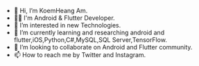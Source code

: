 - 👋 Hi, I’m KoemHeang Am.
- 🎲🎯 I'm Android & Flutter Developer. 
- 👀 I’m interested in new Technologies. 
- 🌱 I’m currently learning and researching android and flutter,iOS,Python,C#,MySQL,SQL Server,TensorFlow.
- 💞️ I’m looking to collaborate on Android and Flutter community. 
- 📫 How to reach me by Twitter and Instagram.

<!---
koemheangHQ/koemheangHQ is a ✨ special ✨ repository because its `README.md` (this file) appears on your GitHub profile.
You can click the Preview link to take a look at your changes.
--->

